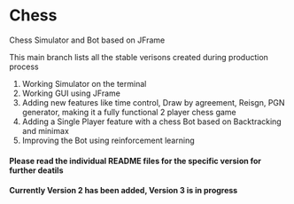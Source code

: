 # Chess
Chess Simulator and Bot based on JFrame

This main branch lists all the stable verisons created during production process
1) Working Simulator on the terminal
2) Working GUI using JFrame
3) Adding new features like time control, Draw by agreement, Reisgn, PGN generator, making it a fully functional 2 player chess game
4) Adding a Single Player feature with a chess Bot based on Backtracking and minimax
5) Improving the Bot using reinforcement learning
#### Please read the individual README files for the specific version for further deatils

#### Currently Version 2 has been added, Version 3 is in progress
